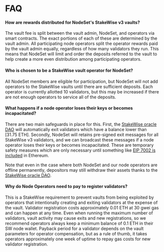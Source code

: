 # FAQ

#### How are rewards distributed for NodeSet's StakeWise v3 vaults?

The vault fee is split between the vault admin, NodeSet, and operators via smart contracts. The exact portions of each of these are determined by the vault admin. All participating node operators split the operator rewards paid by the vault admin equally, regardless of how many validators they run. This means that NodeSet will limit and order the deposits referred to the vault to help create a more even distribution among participating operators.

#### Who is chosen to be a StakeWise vault operator for NodeSet?

All NodeSet members are eligible for participation, but NodeSet will not add operators to the StakeWise vaults until there are sufficient deposits. Each operator is currently allotted 10 validators, but this may be increased if there are not enough operators to service all of the deposits.

#### What happens if a node operator loses their keys or becomes incapacitated?

There are two main safeguards in place for this. First, the [StakeWise oracle DAO](https://docs.stakewise.io/for-developers/oracles) will automatically exit validators which have a balance lower than \[31.75 ETH]. Secondly, NodeSet will retains pre-signed exit messages for all StakeWise v3 validators, and we can broadcast these messages if a node operator loses their keys or becomes incapacitated. These are temporary safety measures which are only necessary until something like [EIP 7002 is included](https://eips.ethereum.org/EIPS/eip-7002) in Ethereum.

Note that even in the case where both NodeSet and our node operators are offline permanently, depositors may still withdraw their assets thanks to the [StakeWise oracle DAO](https://docs-v3.stakewise.io/for-developers/oracles).

#### Why do Node Operators need to pay to register validators?

This is a StakeWise requirement to prevent vaults from being exploited by operators that intentionally creating and exiting validators at the expense of the vault. Validator registration costs approximately 0.01 ETH at 30 gwei gas and can happen at any time. Even when running the maximum number of validators, vault activity may cause exits and new registrations, so we recommend operators always keep a minimum balance of 0.1 ETH in their SW node wallet. Payback period for a validator depends on the vault parameters for operator compensation, but as a rule of thumb, it takes operators approximately one week of uptime to repay gas costs for new validator registration.
